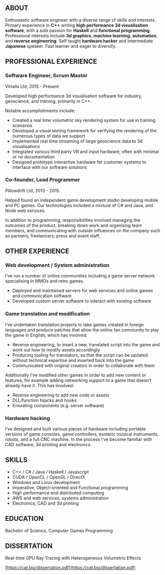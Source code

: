 ## ABOUT
Enthusiastic software engineer with a diverse range of skills and interests. Primary experience in **C++** writing **high performance 3d visualisation software**, with a side passion for **Haskell** and **functional programming**. Professional interests include **3d graphics**, **machine learning**, **automation**, and **reverse engineering**. Self taught **hardware hacker** and intermediate **Japanese** speaker. Fast learner and eager to diversify.

## PROFESSIONAL EXPERIENCE

### Software Engineer, Scrum Master
Virtalis Ltd, 2015 - Present

Developed high performance 3d visualisation software for industry, geoscience, and training, primarily in C++.

Notable accomplishments include:

- Created a real time volumetric sky rendering system for use in training scenarios
- Developed a visual testing framework for verifying the rendering of the numerous types of data we support
- Implemented real time streaming of large geoscience data to 3d visualisations
- Integrated various third party VR and input hardware, often with minimal or no documentation
- Designed prototype interactive hardware for customer systems to interface with our software solutions

### Co-founder, Lead Programmer
Pillowdrift Ltd, 2013 - 2015

Helped found an independent game development studio developing mobile and PC games. Our technologies included a mixture of C# and Java, and Node web services.

In addition to programming, responsibilities involved managing the outcomes of the product, breaking down work and organising team members, and communicating with outside influences on the company such as partners, freelancers, press and event staff.

## OTHER EXPERIENCE
### Web development / System administration
I’ve run a number of online communities including a game server network specialising in MMOs and retro games.

- Deployed and maintained servers for web services and online games and communication software
- Developed custom server software to interact with existing software

### Game translation and modification
I’ve undertaken translation projects to take games created in foreign languages and produce patches that allow the online fan community to play the game in English, which has involved:

- Reverse engineering, to insert a new, translated script into the game and work out how to modify assets accordingly
- Producing tooling for translators, so that the script can be updated without technical expertise and inserted back into the game
- Communicated with original creators in order to collaborate with them

Additionally I’ve modified other games in order to add new content or features, for example adding networking support to a game that doesn’t already have it. This has involved:

- Reverse engineering to add new code or assets
- DLL/function hijacks and hooks
- Emulating components (e.g. server software)

### Hardware hacking
I’ve designed and built various pieces of hardware including portable versions of game consoles, game controllers, esoteric musical instruments, robots, and a full CNC machine. In the process I’ve become familiar with CAD software, 3d printing and electronics.

## SKILLS
- C++ / C# / Java / Haskell / Javascript
- CUDA / OpenCL / OpenGL / DirectX
- Windows and Linux development
- Imperative, Object-oriented and Functional programming
- High performance and distributed computing
- AWS and web services, systems administration
- Electronics, CAD and 3d printing

## EDUCATION
Bachelor of Science, Computer Games Programming

## DISSERTATION

Real-time GPU Ray Tracing with Heterogeneous Volumetric Effects

[https://cat.bio/dissertation.pdf](https://cat.bio/dissertation.pdf)
